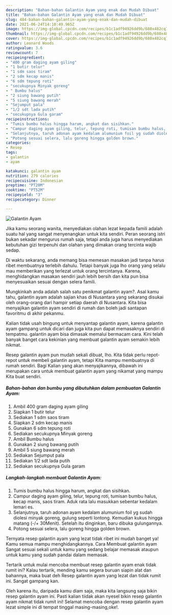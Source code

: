 ```yaml
---
description: "Bahan-bahan Galantin Ayam yang enak dan Mudah Dibuat"
title: "Bahan-bahan Galantin Ayam yang enak dan Mudah Dibuat"
slug: 484-bahan-bahan-galantin-ayam-yang-enak-dan-mudah-dibuat
date: 2021-06-24T14:10:49.965Z
image: https://img-global.cpcdn.com/recipes/b1c1adf94926dd9b/680x482cq70/galantin-ayam-foto-resep-utama.jpg
thumbnail: https://img-global.cpcdn.com/recipes/b1c1adf94926dd9b/680x482cq70/galantin-ayam-foto-resep-utama.jpg
cover: https://img-global.cpcdn.com/recipes/b1c1adf94926dd9b/680x482cq70/galantin-ayam-foto-resep-utama.jpg
author: Leonard Woods
ratingvalue: 3.6
reviewcount: 7
recipeingredient:
- "400 gram daging ayam giling"
- "1 butir telur"
- "1 sdm saos tiram"
- "2 sdm kecap manis"
- "6 sdm tepung roti"
- "secukupnya Minyak goreng"
- " Bumbu halus"
- "2 siung bawang putih"
- "5 siung bawang merah"
- "Sejumput pala"
- "1/2 sdt lada putih"
- "secukupnya Gula garam"
recipeinstructions:
- "Tumis bumbu halus hingga harum, angkat dan sisihkan."
- "Campur daging ayam giling, telur, tepung roti, tumisan bumbu halus, kecap manis, saos tiram. Aduk rata lalu masukkan sebentar kedalam lemari es."
- "Selanjutnya, taruh adonan ayam kedalam alumunium foil yg sudah diolesi minyak goreng, gulung seperti lontong. Kemudian kukus hingga matang (-/+ 30Menit). Setelah itu dinginkan, baru dibuka gulungannya."
- "Potong sesuai selera, lalu goreng hingga golden brown."
categories:
- Resep
tags:
- galantin
- ayam

katakunci: galantin ayam 
nutrition: 279 calories
recipecuisine: Indonesian
preptime: "PT20M"
cooktime: "PT52M"
recipeyield: "3"
recipecategory: Dinner

---
```



![Galantin Ayam](https://img-global.cpcdn.com/recipes/b1c1adf94926dd9b/680x482cq70/galantin-ayam-foto-resep-utama.jpg)

Jika kamu seorang wanita, menyediakan olahan lezat kepada famili adalah suatu hal yang sangat menyenangkan untuk kita sendiri. Peran seorang istri bukan sekadar mengurus rumah saja, tetapi anda juga harus menyediakan kebutuhan gizi terpenuhi dan olahan yang dimakan orang tercinta wajib sedap.

Di waktu  sekarang, anda memang bisa memesan masakan jadi tanpa harus ribet membuatnya terlebih dahulu. Tetapi banyak juga lho orang yang selalu mau memberikan yang terlezat untuk orang tercintanya. Karena, menghidangkan masakan sendiri jauh lebih bersih dan kita pun bisa menyesuaikan sesuai dengan selera famili. 



Mungkinkah anda adalah salah satu penikmat galantin ayam?. Asal kamu tahu, galantin ayam adalah sajian khas di Nusantara yang sekarang disukai oleh orang-orang dari hampir setiap daerah di Nusantara. Kita bisa menyajikan galantin ayam sendiri di rumah dan boleh jadi santapan favoritmu di akhir pekanmu.

Kalian tidak usah bingung untuk menyantap galantin ayam, karena galantin ayam gampang untuk dicari dan juga kita pun dapat memasaknya sendiri di tempatmu. galantin ayam bisa dimasak memalui bermacam cara. Kini telah banyak banget cara kekinian yang membuat galantin ayam semakin lebih nikmat.

Resep galantin ayam pun mudah sekali dibuat, lho. Kita tidak perlu repot-repot untuk membeli galantin ayam, tetapi Kita mampu membuatnya di rumah sendiri. Bagi Kalian yang akan menyajikannya, dibawah ini merupakan cara untuk membuat galantin ayam yang nikamat yang mampu Kita buat sendiri.

<!--inarticleads1-->

##### Bahan-bahan dan bumbu yang dibutuhkan dalam pembuatan Galantin Ayam:

1. Ambil 400 gram daging ayam giling
1. Siapkan 1 butir telur
1. Sediakan 1 sdm saos tiram
1. Siapkan 2 sdm kecap manis
1. Gunakan 6 sdm tepung roti
1. Sediakan secukupnya Minyak goreng
1. Ambil  Bumbu halus
1. Gunakan 2 siung bawang putih
1. Ambil 5 siung bawang merah
1. Sediakan Sejumput pala
1. Sediakan 1/2 sdt lada putih
1. Sediakan secukupnya Gula garam




<!--inarticleads2-->

##### Langkah-langkah membuat Galantin Ayam:

1. Tumis bumbu halus hingga harum, angkat dan sisihkan.
1. Campur daging ayam giling, telur, tepung roti, tumisan bumbu halus, kecap manis, saos tiram. Aduk rata lalu masukkan sebentar kedalam lemari es.
1. Selanjutnya, taruh adonan ayam kedalam alumunium foil yg sudah diolesi minyak goreng, gulung seperti lontong. Kemudian kukus hingga matang (-/+ 30Menit). Setelah itu dinginkan, baru dibuka gulungannya.
1. Potong sesuai selera, lalu goreng hingga golden brown.




Ternyata resep galantin ayam yang lezat tidak ribet ini mudah banget ya! Kamu semua mampu menghidangkannya. Cara Membuat galantin ayam Sangat sesuai sekali untuk kamu yang sedang belajar memasak ataupun untuk kamu yang sudah pandai dalam memasak.

Tertarik untuk mulai mencoba membuat resep galantin ayam enak tidak rumit ini? Kalau tertarik, mending kamu segera buruan siapin alat dan bahannya, maka buat deh Resep galantin ayam yang lezat dan tidak rumit ini. Sangat gampang kan. 

Oleh karena itu, daripada kamu diam saja, maka kita langsung saja bikin resep galantin ayam ini. Pasti kalian tiidak akan nyesel bikin resep galantin ayam nikmat tidak rumit ini! Selamat mencoba dengan resep galantin ayam lezat simple ini di tempat tinggal masing-masing,oke!.

